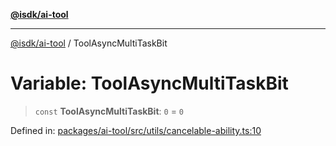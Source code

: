 [**@isdk/ai-tool**](../README.md)

***

[@isdk/ai-tool](../globals.md) / ToolAsyncMultiTaskBit

# Variable: ToolAsyncMultiTaskBit

> `const` **ToolAsyncMultiTaskBit**: `0` = `0`

Defined in: [packages/ai-tool/src/utils/cancelable-ability.ts:10](https://github.com/isdk/ai-tool.js/blob/c084189f913fb955b91b492de68bd07ce78f8c82/src/utils/cancelable-ability.ts#L10)
